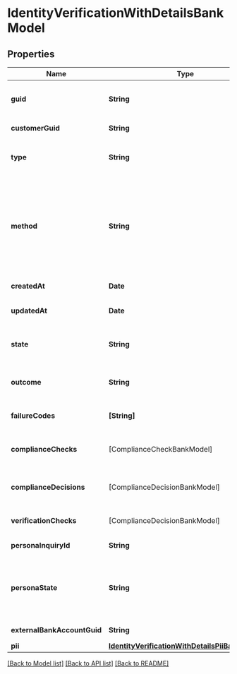 # IdentityVerificationWithDetailsBankModel

## Properties
Name | Type | Description | Notes
------------ | ------------- | ------------- | -------------
**guid** | **String** | Auto-generated unique identifier for the identity verification. | [optional] 
**customerGuid** | **String** | The identity verification&#39;s identifier. | [optional] 
**type** | **String** | The identity verification type; one of kyc or bank_account. | [optional] 
**method** | **String** | The identity verification method; one of business_registration, id_and_selfie, tax_id_and_selfie, attested, attested_ownership, plaid_identity_match, or document_submission. | [optional] 
**createdAt** | **Date** | ISO8601 datetime the record was created at. | [optional] 
**updatedAt** | **Date** | ISO8601 datetime the record was last updated at. | [optional] 
**state** | **String** | The identity verification state; one of storing, waiting, expired, or completed. | [optional] 
**outcome** | **String** | The identity verification outcome; one of passed or failed. | [optional] 
**failureCodes** | **[String]** | The reason codes explaining the outcome. | [optional] 
**complianceChecks** | [ComplianceCheckBankModel] | The compliance checks associated with the identity verification. | [optional] 
**complianceDecisions** | [ComplianceDecisionBankModel] | The compliance decisions associated with the identity verification. | [optional] 
**verificationChecks** | [ComplianceDecisionBankModel] | Deprecated; use compliance_decisions instead. | [optional] 
**personaInquiryId** | **String** | The Persona identifier of the backing inquiry. | [optional] 
**personaState** | **String** | The Persona state of the backing inquiry; one of waiting, pending, reviewing, processing, expired, completed, or unknown. | [optional] 
**externalBankAccountGuid** | **String** | The external bank account&#39;s identifier. | [optional] 
**pii** | [**IdentityVerificationWithDetailsPiiBankModel**](IdentityVerificationWithDetailsPiiBankModel.md) |  | [optional] 

[[Back to Model list]](../README.md#documentation-for-models) [[Back to API list]](../README.md#documentation-for-api-endpoints) [[Back to README]](../README.md)


